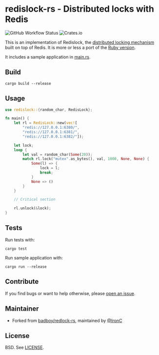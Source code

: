 # redislock-rs - Distributed locks with Redis

![GitHub Workflow Status](https://img.shields.io/github/workflow/status/hxuchen/redislock/CI)
![Crates.io](https://img.shields.io/crates/v/redislock)

This is an implementation of Redislock, the [distributed locking mechanism][distlock] built on top of Redis. It is more or
less a port of the [Ruby version][redlock.rb].

It includes a sample application in [main.rs](src/main.rs).

## Build

```
cargo build --release
```

## Usage

```rust
use redislock::{random_char, RedisLock};

fn main() {
    let rl = RedisLock::new(vec![
        "redis://127.0.0.1:6380/",
        "redis://127.0.0.1:6381/",
        "redis://127.0.0.1:6382/"]);

    let lock;
    loop {
        let val = random_char(Some(20));
        match rl.lock("mutex".as_bytes(), val, 1000, None, None) {
            Some(l) => {
                lock = l;
                break;
            }
            None => ()
        }
    }

    // Critical section

    rl.unlock(&lock);
}
```

## Tests

Run tests with:

```
cargo test
```

Run sample application with:

```
cargo run --release
```

## Contribute

If you find bugs or want to help otherwise, please [open an issue](https://github.com/hxuchen/redislock/issues).

## Maintainer

* Forked from [badboy/redlock-rs](https://github.com/badboy/redlock-rs), maintained by [@IronC](https://github.com/hxuchen)

## License

BSD. See [LICENSE](LICENSE).

[distlock]: http://redis.io/topics/distlock

[redlock.rb]: https://github.com/antirez/redlock-rb
